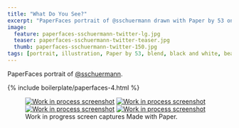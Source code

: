 ```yaml
---
title: "What Do You See?"
excerpt: "PaperFaces portrait of @sschuermann drawn with Paper by 53 on an iPad."
image: 
  feature: paperfaces-sschuermann-twitter-lg.jpg
  teaser: paperfaces-sschuermann-twitter-teaser.jpg
  thumb: paperfaces-sschuermann-twitter-150.jpg
tags: [portrait, illustration, Paper by 53, blend, black and white, beard]
---
```


PaperFaces portrait of [@sschuermann](http://twitter.com/sschuermann).

{% include boilerplate/paperfaces-4.html %}

<figure class="third">
  <a href="{{ site.url }}/assets/images/paperfaces-sschuermann-process-1-lg.jpg"><img src="{{ site.url }}/assets/images/paperfaces-sschuermann-process-1-600.jpg" alt="Work in process screenshot"></a>
  <a href="{{ site.url }}/assets/images/paperfaces-sschuermann-process-2-lg.jpg"><img src="{{ site.url }}/assets/images/paperfaces-sschuermann-process-2-600.jpg" alt="Work in process screenshot"></a>
  <a href="{{ site.url }}/assets/images/paperfaces-sschuermann-process-3-lg.jpg"><img src="{{ site.url }}/assets/images/paperfaces-sschuermann-process-3-600.jpg" alt="Work in process screenshot"></a>
  <a href="{{ site.url }}/assets/images/paperfaces-sschuermann-process-4-lg.jpg"><img src="{{ site.url }}/assets/images/paperfaces-sschuermann-process-4-600.jpg" alt="Work in process screenshot"></a>
  <figcaption>Work in progress screen captures Made with Paper.</figcaption>
</figure>